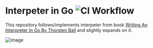 # Interpeter in Go ![CI Workflow](https://github.com/blazskufca/interpreter_in_go/actions/workflows/ci.yaml/badge.svg)

This repository follows/implements interpeter from book [Writing An Interpreter In Go By Thorsten Ball](https://interpreterbook.com/) and slightly expands on it.


![image](https://github.com/user-attachments/assets/95034ecc-7427-46d7-ab7a-a9028c93debf)
